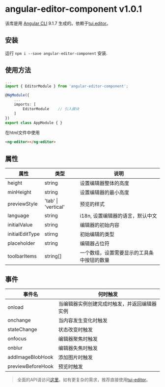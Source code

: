 # angular-editor-component v1.0.1

该库是用 [Angular CLI](https://github.com/angular/angular-cli) 9.1.7 生成的。依赖于[tui.editor](https://github.com/nhn/tui.editor)。

## 安装

运行 `npm i --save angular-editor-component` 安装.

## 使用方法

``` TypeScript
...
import { EditorModule } from 'angular-editor-component';

@NgModule({
    ...
    imports: [
        EditorModule    // 引入模块
    ]
})
export class AppModule { }
```

在html文件中使用

``` html
<ng-editor></ng-editor>
```

## 属性

| 属性 | 类型 | 说明 |
| --- | --- | --- |
| height | string | 设置编辑器整体的高度 |
| minHeight | string | 设置编辑器的最小高度 |
| previewStyle | 'tab' \| 'vertical' | 预览的样式 |
| language | string | i18n, 设置编辑器的语言，默认中文 |
| initialValue | string | 编辑器的初始内容 |
| initialEditType | stirng | 初始编辑的类型 |
| placeholder | string | 编辑器占位符 |
| toolbarItems | string[] | 一个数组，设置需要显示的工具条中按钮的数量 |

## 事件

| 事件名 | 何时触发 |
| --- | ---- |
| onload | 当编辑器实例创建完成时触发，并返回编辑器实例 |
| onchange | 当内容发生变化时触发 |
| stateChange | 状态改变时触发 |
| onfocus | 编辑器聚焦时触发 |
| onblur | 编辑器失焦时触发 |
| addImageBlobHook | 添加图片时触发 |
| previewBeforeHook | 预览时触发 |

> 全面的API请访问[这里](https://nhn.github.io/tui.editor/latest/DefaultUI#createPopup)。如有更复杂的需求，推荐直接使用[tui-editor](https://github.com/nhn/tui.editor)。